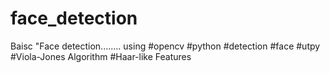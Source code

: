 # face_detection
Baisc "Face detection........  using #opencv #python #detection #face  #utpy #Viola-Jones Algorithm #Haar-like Features
